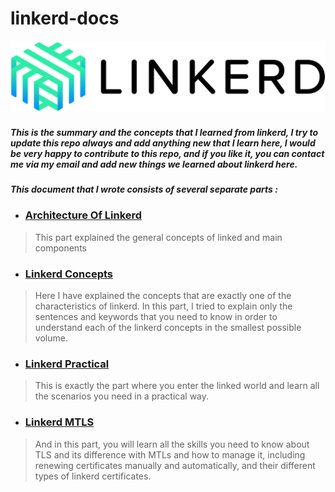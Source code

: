 # linkerd-docs

![mtls](./images/linkerd-logo.png)

##### This is the summary and the concepts that I learned from linkerd, I try to update this repo always and add anything new that I learn here, I would be very happy to contribute to this repo, and if you like it, you can contact me via my email and add new things we learned about linkerd here.

##### This document that I wrote consists of several separate parts :

* ### [Architecture Of Linkerd](./linkerd-architecture.md)

> This part explained the general concepts of linked and main components

* ### [Linkerd Concepts](./linkerd-concepts.md)

> Here I have explained the concepts that are exactly one of the characteristics of linkerd. In this part, I tried to explain only the sentences and keywords that you need to know in order to understand each of the linkerd concepts in the smallest possible volume.

* ### [Linkerd Practical](./linkerd-practical.md)

> This is exactly the part where you enter the linked world and learn all the scenarios you need in a practical way.

* ### [Linkerd MTLS](./linkerd-mtls.md)

> And in this part, you will learn all the skills you need to know about TLS and its difference with MTLs and how to manage it, including renewing certificates manually and automatically, and their different types of linkerd certificates.
